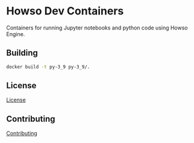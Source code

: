 # Howso Dev Containers

Containers for running Jupyter notebooks and python code using Howso Engine.

## Building

```bash
docker build -t py-3_9 py-3_9/.
```

## License

[License](LICENSE.txt)

## Contributing

[Contributing](CONTRIBUTING.md)